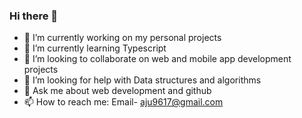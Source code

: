 ### Hi there 👋

<!--
**aju9617/aju9617** is a ✨ _special_ ✨ repository because its `README.md` (this file) appears on your GitHub profile.

Here are some ideas to get you started:
-->
- 🔭 I’m currently working on my personal projects
- 🌱 I’m currently learning Typescript
- 👯 I’m looking to collaborate on web and mobile app development projects
- 🤔 I’m looking for help with Data structures and algorithms
- 💬 Ask me about web development and github
- 📫 How to reach me: Email- aju9617@gmail.com


